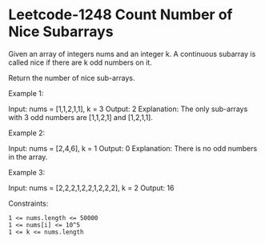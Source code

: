 # Leetcode-1248  Count Number of Nice Subarrays
Given an array of integers nums and an integer k. A continuous subarray is called nice if there are k odd numbers on it.

Return the number of nice sub-arrays.

 

Example 1:

Input: nums = [1,1,2,1,1], k = 3
Output: 2
Explanation: The only sub-arrays with 3 odd numbers are [1,1,2,1] and [1,2,1,1].

Example 2:

Input: nums = [2,4,6], k = 1
Output: 0
Explanation: There is no odd numbers in the array.

Example 3:

Input: nums = [2,2,2,1,2,2,1,2,2,2], k = 2
Output: 16

 

Constraints:

    1 <= nums.length <= 50000
    1 <= nums[i] <= 10^5
    1 <= k <= nums.length
